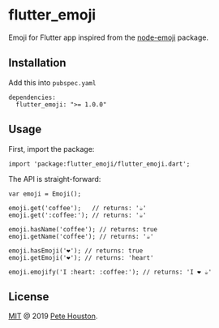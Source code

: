 # flutter_emoji

Emoji for Flutter app inspired from the [node-emoji](https://github.com/omnidan/node-emoji) package.

## Installation

Add this into `pubspec.yaml`

```
dependencies:
  flutter_emoji: ">= 1.0.0"
```

## Usage

First, import the package:

```
import 'package:flutter_emoji/flutter_emoji.dart';
```

The API is straight-forward:

```
var emoji = Emoji();

emoji.get('coffee');   // returns: '☕'
emoji.get(':coffee:'); // returns: '☕'

emoji.hasName('coffee'); // returns: true
emoji.getName('coffee'); // returns: '☕'

emoji.hasEmoji('❤️'); // returns: true
emoji.getEmoji('❤️'); // returns: 'heart'

emoji.emojify('I :heart: :coffee:'); // returns: 'I ❤️ ☕'
```

## License

[MIT](LICENSE.md) @ 2019 [Pete Houston](https://petehouston.com).
